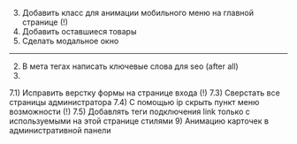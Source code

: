
3) Добавить класс для анимации мобильного меню на главной странице (!)
5) Добавить оставшиеся товары
6) Сделать модальное окно
_________________________________________________________________________
2) В мета тегах написать ключевые слова для seo (after all)
7)
7.1) Исправить верстку формы на странице входа (!)
7.3) Сверстать все страницы администратора
7.4) С помощью ip скрыть пункт меню возможности (!)
7.5) Добавлять теги подключения link только с используемыми на этой странице стилями
9) Анимацию карточек в административной панели